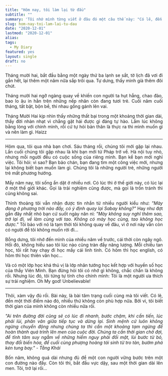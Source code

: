```yaml
---
title: "Hôm nay, tôi làm lại từ đầu"
subtitle: ""
summary: 'Tôi nhớ mình từng viết ở đâu đó một câu thế này: "Có lẽ, đến một thời điểm nào đó, nhiều thứ không còn phù hợp nữa". Bởi vì, tôi biết thời gian của mình không còn nhiều nữa rồi...'
slug: hom-nay-toi-lam-lai-tu-dau
date: "2020-12-01"
lastmod: "2020-12-01"
alias:
tags:
  - My Diary
featured: yes
layout: single
draft: no
---
```


<p style = "text-align: justify">Tháng mười hai, bắt đầu bằng một ngày thứ ba lạnh se sắt, tờ lịch đã vơi đi gần hết, lại thêm một năm nữa sắp trôi qua. Tự dưng, thấy mình già thêm đôi chút.</p>

<p style = "text-align: justify">Tháng mười hai ngỡ ngàng quay về khiến con người ta hụt hẫng, chao đảo, bao lo âu in hằn trên những nếp nhăn còn đang tươi trẻ. Cuối năm cuối tháng, tất bật, bộn bề, thi nhau gồng gánh lên vai.</p>

<p style = "text-align: justify">Tháng Mười Hai kịp nhìn thấy những thất bại trong một khoảng thời gian dài, thấy đời nhàn nhạt vì chẳng gặt hái được gì đáng tự hào. Lắm lúc không bằng lòng với chính mình, rồi cứ tự hỏi bản thân là thực ra thì mình muốn gì và nên làm gì. Haizz</p>

---

<p style = "text-align: justify">Hôm qua, tôi qua nhà bạn chơi. Sáu tháng rồi, chúng tôi mới gặp lại nhau. Lần cuối chúng tôi gặp nhau là khi bạn mới từ Pháp trở về. Hà nội tuy nhỏ, nhưng mỗi người đều có cuộc sống của riêng mình. Bạn kể bạn mới nghỉ việc. Tôi hỏi: vì sao? Bạn bảo chán, bạn đang tìm một công việc mới, nhưng lại không biết bạn muốn làm gì. Chúng tôi là những người trẻ, những người trẻ mất phương hướng.</p>

<p style = "text-align: justify">Mấy năm nay, tôi sống ẩn dật ở nhiều nơi. Có lúc thì ở thế giới này, có lúc lại ở một thế giới khác. Gọi là trải nghiệm cũng được, mà gọi là trốn tránh thì cũng không sai.</p>

<p style = "text-align: justify">Thỉnh thoảng tôi vẫn nhận được tin nhắn từ nhiều người kiểu như: <i>"Mày đang ở phương trời nào đấy, có ý định quay lại Sabay không?"</i> Hay như đợt gần đây nhất nhỏ bạn cứ suốt ngày năn nỉ: <i>"Mày không suy nghĩ thêm sao, trở lại đi, về làm cùng với tao. Không có mày học cùng, tao không học được."</i> Tôi bảo với nó là tạm thời tôi không quay về đâu, vì ở nơi này vẫn còn có người để tôi không muốn rời đi...</p>

<p style = "text-align: justify">Bỗng dưng, tôi nhớ đến mình của nhiều năm về trước, cái thời còn ngây ngô. Hồi đó, không hiểu sao tôi lúc nào cũng tràn đầy năng lượng. Mỗi chiều tan học, tôi rất hay chạy đi học mấy cái linh tinh. Có hôm thì học english, có hôm thì học thiên văn học...</p>

<p style = "text-align: justify">Và có một lớp học khá thú vị là lớp nhân tướng học kết hợp với huyền số học của thầy Viên Minh. Bạn đừng hỏi tôi có nhớ gì không, chắc chắn là không rồi. Nhưng lúc đó, tôi từng tự tính cho chính mình: Tôi là một người ưa thích sự trải nghiệm. Oh My god! Unbelievable! </p>

---

<p style = "text-align: justify">Thôi, xàm vậy đủ rồi. Bài này, là bài tâm trạng cuối cùng mà tôi viết. Có lẽ, đến một thời điểm nào đó, nhiều thứ không còn phù hợp nữa. Bởi vì, tôi biết thời gian của mình không còn nhiều nữa rồi.</p>

<p style = "text-align: justify"><i>"Ai trên đường đời cũng sẽ có lúc đi nhanh, bước chậm, khi cần tiến, lúc phải lùi, phân vân giữa tiếp tục và dừng lại. Sinh mệnh cứ luôn không ngừng chuyển động nhưng chúng ta thì cần một khoảng tạm ngừng để hoàn thành quá trình lên men của cuộc đời. Chúng ta cần thời gian chờ đợi, để tĩnh tâm suy ngẫm về những hiểm nguy phải đối mặt, lùi bước từ bỏ, thay đổi biến hóa, để cuối cùng phượng hoàng tái sinh từ tro tàn, bướm phá kén tung bay." - Tằng Khải</i></p>

<p style = "text-align: justify">Bốn năm, không quá dài nhưng đủ để một con người vững bước trên một con đường nào đấy. Còn tôi thì, bắt đầu vực dậy, sau một thời gian dài lên men. Tôi, trở lại rồi...</p>
